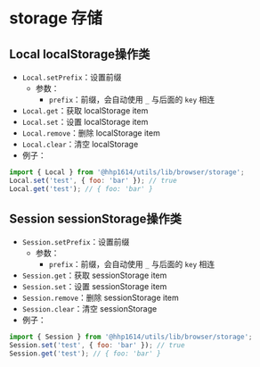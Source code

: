 # storage 存储

## Local localStorage操作类

- `Local.setPrefix`：设置前缀
    - 参数：
        - `prefix`：前缀，会自动使用 `_` 与后面的 `key` 相连
- `Local.get`：获取 localStorage item
- `Local.set`：设置 localStorage item
- `Local.remove`：删除 localStorage item
- `Local.clear`：清空 localStorage
- 例子：
```js
import { Local } from '@hhp1614/utils/lib/browser/storage';
Local.set('test', { foo: 'bar' }); // true
Local.get('test'); // { foo: 'bar' }
```

## Session sessionStorage操作类

- `Session.setPrefix`：设置前缀
    - 参数：
        - `prefix`：前缀，会自动使用 `_` 与后面的 `key` 相连
- `Session.get`：获取 sessionStorage item
- `Session.set`：设置 sessionStorage item
- `Session.remove`：删除 sessionStorage item
- `Session.clear`：清空 sessionStorage
- 例子：
```js
import { Session } from '@hhp1614/utils/lib/browser/storage';
Session.set('test', { foo: 'bar' }); // true
Session.get('test'); // { foo: 'bar' }
```
